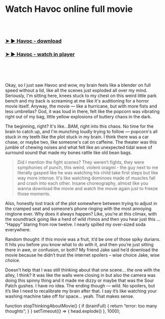 <h1>Watch Havoc online full movie</h1>


<br><br>

<h3><a href="https://Chriss-mezlonarcno1977.github.io/xjjcdkcqfy/">➤ ► Havoc - download</a></h3> 
<h3><a href="https://Chriss-mezlonarcno1977.github.io/xjjcdkcqfy/">➤ ► Havoc - watch in player</a></h3>


<br><br><br>


Okay, so I just saw Havoc and wow, my brain feels like a blender on full speed without a lid, like all the scenes just exploded all over my mind. Seriously, I'm sitting here, knees stuck to my chest on this weird little park bench and my back is screaming at me like it's auditioning for a horror movie itself. Anyway, the movie — like a hurricane, but with more fists and less umbrellas? God, it was loud in there, felt like the popcorn was vibrating right out of my bag, little yellow explosions of buttery chaos in the dark.

The beginning, right? It's like...BAM, right into this chaos. No time for the brain to catch up, and I'm munching loudly trying to follow — popcorn's all stuck in my teeth like the plot stuck in my brain. I think there was a car chase, or maybe two, like someone's cat on caffeine. The theater was this jumble of chewing noises and what felt like an unexpected tidal wave of surround sound that made my bones rattle like old bean bags.

> Did I mention the fight scenes? They weren’t fights, they were symphonies of punch, this weird, violent oragmi - the guy next to me literally gasped like he was watching his child take first steps but like way more intense. It's like watching dominoes made of muscles fall and crash into each other. Insane choreography, almost like you wanna download the movie and watch the movie again just to freeze those moments.

Also, honestly lost track of the plot somewhere between trying to adjust in the cramped seat and someone’s phone ringing with the most annoying ringtone ever. Why does it always happen? Like, you’re at this climax, with the soundtrack going like a herd of wild rhinos and then you hear just this … “Happy” blaring from row twelve. I nearly spilled my over-sized soda everywhere.

Random thought: if this movie was a fruit, it’d be one of those spiky durians. It hits you before you know what to do with it, and then you’re just sitting there in awe, or confusion, or both? My friend Jake said he’d download the movie because he didn’t trust the internet spoilers – wise choice Jake, wise choice.

Doesn't help that I was still thinking about that one scene… the one with the alley, I think? It was like the walls were closing in but also the camera was doing this spinny thing and it made me dizzy or maybe that was the Sour Patch gushes. I have no idea. The ending though — wild. No spoilers, but it’s like I need to recalibrate my brain after that. I say it’s like watching your washing machine take off for space… yeah. That makes sense.

function stopThinkingAboutMovie() {
    if (brainFull) {
        return “error: too many thoughts”;
    }
}
setTimeout(() => { head.explode() }, 1000);
